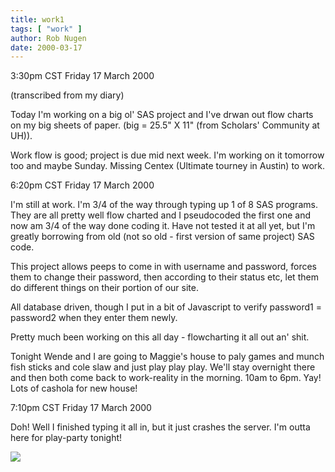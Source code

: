 ```yaml
---
title: work1
tags: [ "work" ]
author: Rob Nugen
date: 2000-03-17
---
```


<title>Work</title>
<p class=date>3:30pm CST Friday 17 March 2000</p>

<p class=note>(transcribed from my diary)</p>

<p>Today I'm working on a big ol' SAS project and I've drwan out flow charts on my big sheets of paper.  (big = 25.5" X 11" (from Scholars' Community at UH)).

<p>Work flow is good; project is due mid next week.  I'm working on it tomorrow too and maybe Sunday.  Missing Centex (Ultimate tourney in Austin) to work.

<p class=date>6:20pm CST Friday 17 March 2000</p>

<p>I'm still at work.  I'm 3/4 of the way through typing up 1 of 8 SAS programs.  They are all pretty well flow charted and I pseudocoded the first one and now am 3/4 of the way done coding it.  Have not tested it at all yet, but I'm greatly borrowing from old (not so old - first version of same project) SAS code.

<p>This project allows peeps to come in with username and password, forces them to change their password, then according to their status etc, let them do different things on their portion of our site.

<p>All database driven, though I put in a bit of Javascript to verify password1 = password2 when they enter them newly.

<p>Pretty much been working on this all day - flowcharting it all out an' shit.

<p>Tonight Wende and I are going to Maggie's house to paly games and munch fish sticks and cole slaw and just play play play.  We'll stay overnight there and then both come back to work-reality in the morning.  10am to 6pm.  Yay!  Lots of cashola for new house!

<p class=date>7:10pm CST Friday 17 March 2000</p>

<p>Doh!  Well I finished typing it all in, but it just crashes the server.  I'm outta here for play-party tonight!

<p><img src='/images/rob/wL-ROB.gif'>

